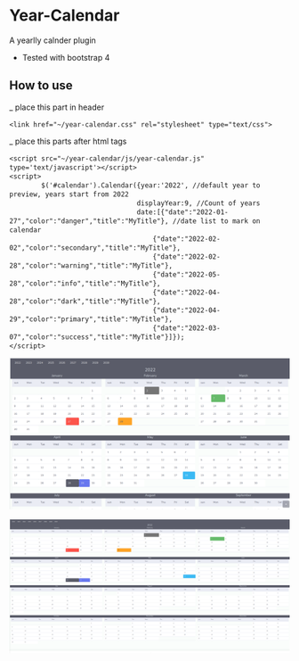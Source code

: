 # Year-Calendar
A yearlly calnder plugin
* Tested with bootstrap 4

## How to use
_ place this part in header
```
<link href="~/year-calendar.css" rel="stylesheet" type="text/css">
```

_ place this parts after html tags
```
<script src="~/year-calendar/js/year-calendar.js" type='text/javascript'></script>   
<script>
        $('#calendar').Calendar({year:'2022', //default year to preview, years start from 2022
                                displayYear:9, //Count of years
                                date:[{"date":"2022-01-27","color":"danger","title":"MyTitle"}, //date list to mark on calendar
                                    {"date":"2022-02-02","color":"secondary","title":"MyTitle"},
                                    {"date":"2022-02-28","color":"warning","title":"MyTitle"},
                                    {"date":"2022-05-28","color":"info","title":"MyTitle"},
                                    {"date":"2022-04-28","color":"dark","title":"MyTitle"},
                                    {"date":"2022-04-29","color":"primary","title":"MyTitle"},
                                    {"date":"2022-03-07","color":"success","title":"MyTitle"}]});
</script> 
```

![This is an image](https://github.com/Alfred188/Year-Calendar/blob/main/preview.png)

![This is an image](https://github.com/Alfred188/Year-Calendar/blob/main/preview2.png)
